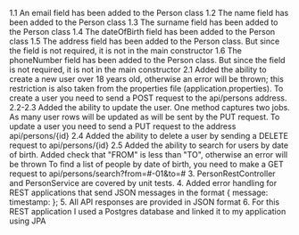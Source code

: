 1.1 An email field has been added to the Person class
1.2 The name field has been added to the Person class
1.3 The surname field has been added to the Person class
1.4 The dateOfBirth field has been added to the Person class
1.5 The address field has been added to the Person class. But since the field is not required, it is not in the main constructor
1.6 The phoneNumber field has been added to the Person class. But since the field is not required, it is not in the main constructor
2.1 Added the ability to create a new user over 18 years old, otherwise an error will be thrown; this restriction is also taken from the properties file (application.properties).
To create a user you need to send a POST request to the api/persons address.
2.2-2.3 Added the ability to update the user. One method captures two jobs. As many user rows will be updated as will be sent by the PUT request.
To update a user you need to send a PUT request to the address api/persons/{id}
2.4 Added the ability to delete a user by sending a DELETE request to api/persons/{id}
2.5 Added the ability to search for users by date of birth. Added check that "FROM" is less than "TO", otherwise an error will be thrown
To find a list of people by date of birth, you need to make a GET request to api/persons/search?from=#-01&to=#
3. PersonRestController and PersonService are covered by unit tests.
4. Added error handling for REST applications that send JSON messages in the format
{
message:
timestamp:
};
5. All API responses are provided in JSON format
6. For this REST application I used a Postgres database and linked it to my application using JPA


